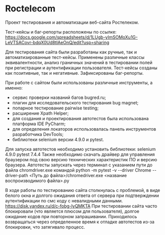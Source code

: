 # Roctelecom
Проект тестирования и автоматизации веб-сайта Ростелеком.

Тест-кейсы и баг-репорты расположены по ссылке:
https://docs.google.com/spreadsheets/d/1LUgb-yImSOMoXu1G-LeVTSACovr-bdqX0Ud8tIAeOnQ/edit?usp=sharing

Для тестирования сайта были разработаны как ручные, так и автоматизированные тест-кейсы. 
Применены различные классы эквивалентности, анализ граничных значений в тестировании полей при регистрации и аутентификации пользователя.
Тест-кейсы созданы как позитивные, так и негативные.
Зафиксированы баг-репорты.

При работе с сайтом были использованы различные инструменты, а именно:
- сервис проверки названий багов bugred.ru;
- плагин для исследовательского тестирования bug magnet;
- попарное тестирование pairwise testing;
- расширение Xpath Helper;
- для создания и проектирования автотестов была использована платформа IDE PyCharm;
- для определения локаторов использовалась панель инструментов разработчика DevTools;
- библиотеки selenium версии 4.9.0 и pytest.

Для запуска автотестов необходимо установить библиотеки:
selenium 4.9.0
pytest 7.4.4
Также необходимо скачать драйвер для управления браузером под свою версию технических характеристик ПО и версию браузера.
Автотесты запускать через терминал с указанием пути до файла chromdriver.exe командой
python -m pytest -v --driver Chrome --driver-path <Путь до файла>/chromedriver.exe <название воспроизводимого файла>.py

В ходе работы по тестированию сайта столкнулась с проблемой, в виде белого окна и долгого ожидания ответа от сервера при подтверждении аутентификации 
по смс коду с невалидными данными.
https://disk.yandex.ru/d/c-fobg-lyQMKTA
При тестировании сайта часто блокировали (что является плюсом для пользователя), долгое ожидание кодов при повторном запрашивании. 
Приходилось возвращаться через определенное время к отладке автотестов из-за блокировки, что затягивало процесс.
